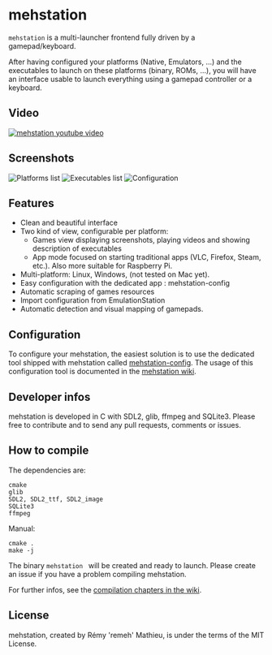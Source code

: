 # mehstation


`mehstation` is a multi-launcher frontend fully driven by a gamepad/keyboard.

After having configured your platforms (Native, Emulators, ...) and the executables to launch on these platforms (binary, ROMs, ...), you will  have an interface usable to launch everything using a gamepad controller or a keyboard.

## Video

[![mehstation youtube video](http://img.youtube.com/vi/I3FjJBUrcwE/0.jpg)](https://www.youtube.com/watch?v=I3FjJBUrcwE)

## Screenshots

![Platforms list](http://c.remy.io/9YHrbWZm)
![Executables list](http://c.remy.io/oH0ki0Su)
![Configuration](http://c.remy.io/UWI1B1Ue)

## Features

  * Clean and beautiful interface
  * Two kind of view, configurable per platform:
    * Games view displaying screenshots, playing videos and showing description of executables
    * App mode focused on starting traditional apps (VLC, Firefox, Steam, etc.). Also more suitable for Raspberry Pi.
  * Multi-platform: Linux, Windows, (not tested on Mac yet).
  * Easy configuration with the dedicated app : mehstation-config
  * Automatic scraping of games resources
  * Import configuration from EmulationStation
  * Automatic detection and visual mapping of gamepads.

## Configuration

To configure your mehstation, the easiest solution is to use the dedicated tool shipped with mehstation called [mehstation-config](https://github.com/remeh/mehstation-config). The usage of this configuration tool is documented in the [mehstation wiki](https://github.com/remeh/mehstation/wiki).

## Developer infos

mehstation is developed in C with SDL2, glib, ffmpeg and SQLite3.
Please free to contribute and to send any pull requests, comments or issues.

## How to compile

The dependencies are:

```
cmake
glib
SDL2, SDL2_ttf, SDL2_image
SQLite3
ffmpeg
```

Manual:

```
cmake .
make -j
```

The binary `mehstation ` will be created and ready to launch.
Please create an issue if you have a problem compiling mehstation.

For further infos, see the [compilation chapters in the wiki](https://github.com/remeh/mehstation/wiki).


## License

mehstation, created by Rémy 'remeh' Mathieu, is under the terms of the MIT License.
